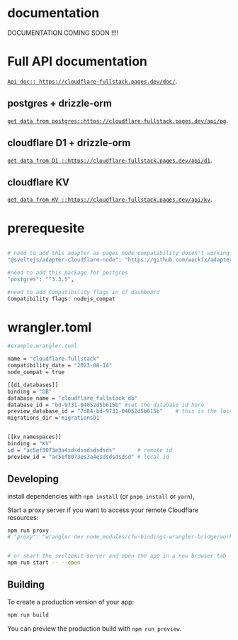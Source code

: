 # documentation

DOCUMENTATION COMING SOON !!!!


# Full API documentation

 [`Api doc:: https://cloudflare-fullstack.pages.dev/doc/`](https://cloudflare-fullstack.pages.dev/doc/).

 

## postgres + drizzle-orm
[`get data from postgres::https://cloudflare-fullstack.pages.dev/api/pg`](https://cloudflare-fullstack.pages.dev/api/pg).

## cloudflare D1 + drizzle-orm
[`get data from D1 ::https://cloudflare-fullstack.pages.dev/api/d1`](https://cloudflare-fullstack.pages.dev/api/d1).

## cloudflare KV 
[`get data from KV ::https://cloudflare-fullstack.pages.dev/api/kv`](https://cloudflare-fullstack.pages.dev/api/kv).


# prerequesite

```bash

# need to add this adapter as pages node_compatibility dosen't working as expected
"@sveltejs/adapter-cloudflare-node": "https://github.com/wackfx/adapter-cloudflare-node",		

#need to add this package for postgres 
"postgres": "^3.3.5",

#need to add Compatibility flags in cf dashboard
Compatibility flags: nodejs_compat

```

# wrangler.toml 

```bash
#example.wrangler.toml

name = "cloudflare-fullstack"
compatibility_date = "2023-08-14"
node_compat = true

[[d1_databases]]
binding = "DB"
database_name = "cloudflare_fullstack_db"
database_id = "bd-9731-04052d5b615b" #set the database id here
preview_database_id = "7d84-bd-9731-04052d5b615b"    # this is the local db 
migrations_dir ='migrationsD1'


[[kv_namespaces]]
binding = "KV"
id = "ac5ef8073e3a4sdsdssdsdsdsds"       # remote id
preview_id = "ac5ef8073es3a4esdsdsdsdsd" # local id


```


## Developing

install dependencies with `npm install` (or `pnpm install` or `yarn`),

Start a proxy server if you want to access your remote Cloudflare resources:

```bash
npm run proxy
# "proxy": "wrangler dev node_modules/cfw-bindings-wrangler-bridge/worker.js --remote"


# or start the sveltekit server and open the app in a new browser tab
npm run start -- --open
```

## Building

To create a production version of your app:

```bash
npm run build
```

You can preview the production build with `npm run preview`.

